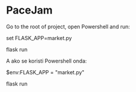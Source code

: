# PaceJam
Go to the root of project, open Powershell and run:

set FLASK_APP=market.py

flask run


A ako se koristi Powershell onda:

$env:FLASK_APP = "market.py"

flask run
